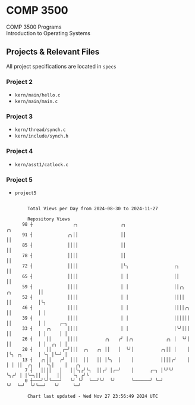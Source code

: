 # COMP 3500
COMP 3500 Programs  
Introduction to Operating Systems  
## Projects & Relevant Files
All project specifications are located in `specs`
### Project 2
- `kern/main/hello.c`
- `kern/main/main.c`
### Project 3
- `kern/thread/synch.c`
- `kern/include/synch.h`
### Project 4
- `kern/asst1/catlock.c`
### Project 5
- `project5`

```

        Total Views per Day from 2024-08-30 to 2024-11-27

        Repository Views
      98 ┼               ╭╮                ╭╮                                      ╭╮
      91 ┤             ╭╮││                ││                                      ││
      85 ┤             ││││                ││                                      ││
      78 ┤             ││││                ││                                      ││
      72 ┤             ││││                │╰╮                 ╭╮                  ││
      65 ┤             ││││                │ │                 ││                  ││
      59 ┤             ││││                │ │                 ││╭╮    ╭╮          ││
      52 ┤             ││││                │ │                 ││││    ││          │╰╮
      46 ┤             ││││                │ │                 ││││╭╮  ││          │ │
      39 ┤             ││││                │ │                 ││││││  ││          │ │     ╭─╮
      33 ┤     ╭╮      ││││                │ │                 │╰╯│││  ││          │ │     │ │
      26 ┤     ││      ││││          ╭╮   ╭╯ │╭╮            ╭╮ │  ╰╯│  ││          │ │  ╭╮ │ │
      20 ┤     ││    ╭─╯│││  ╭╮   ╭╮ ││   │  ╰╯│          ╭╮││ │    │  │╰╮ ╭╮      │ ╰╮ │╰─╯ │
      13 ┤   ╭╮││   ╭╯  │││  ││   ││ │╰╮  │    │          ││││╭╯    │  │ │ ││  ╭╮  │  ╰╮│    │   ╭╮
       7 ┤   ││││   │   ││╰╮╭╯╰╮  ││╭╯ │╭─╯    │      ╭─╮ │╰╯╰╯     ╰╮╭╯ │ │╰─╮││  │   ││    ╰╮ ╭╯╰
       0 ┼───╯╰╯╰───╯   ╰╯ ╰╯  ╰──╯╰╯  ╰╯      ╰──────╯ ╰─╯          ╰╯  ╰─╯  ╰╯╰──╯   ╰╯     ╰─╯

        Chart last updated - Wed Nov 27 23:56:49 2024 UTC
        
```
